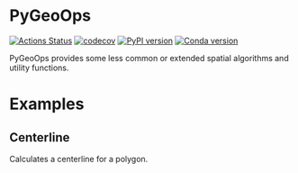 # PyGeoOps

[![Actions Status](https://github.com/pygeoops/pygeoops/actions/workflows/tests.yml/badge.svg?branch=main)](https://github.com/pygeoops/pygeoops/actions/workflows/tests.yml?query=workflow%3ATests) 
[![codecov](https://codecov.io/gh/pygeoops/pygeoops/branch/main/graph/badge.svg?token=4241CY86O2)](https://codecov.io/gh/pygeoops/pygeoops)
[![PyPI version](https://img.shields.io/pypi/v/pygeoops.svg)](https://pypi.org/project/pygeoops)
[![Conda version](https://anaconda.org/conda-forge/pygeoops/badges/version.svg)](https://anaconda.org/conda-forge/pygeoops)

PyGeoOps provides some less common or extended spatial algorithms and utility functions.

# Examples

## Centerline

Calculates a centerline for a polygon.
